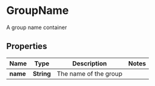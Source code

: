 

# GroupName

A group name container

## Properties

| Name | Type | Description | Notes |
|------------ | ------------- | ------------- | -------------|
|**name** | **String** | The name of the group |  |



